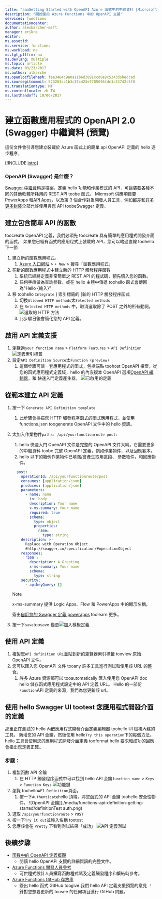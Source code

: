 ```yaml
---
title: "aaaGetting Started with OpenAPI Azure 函式中的中繼資料 |Microsoft 文件"
description: "開始使用 Azure Functions 中的 OpenAPI 支援"
services: functions
documentationcenter: 
author: alexkarcher-msft
manager: erikre
editor: 
ms.assetid: 
ms.service: functions
ms.workload: na
ms.tgt_pltfrm: na
ms.devlang: multiple
ms.topic: article
ms.date: 03/23/2017
ms.author: alkarche
ms.openlocfilehash: fee3464c9a0a11b6d3891ccd0e9c5343d6bedcad
ms.sourcegitcommit: 523283cc1b3c37c428e77850964dc1c33742c5f0
ms.translationtype: MT
ms.contentlocale: zh-TW
ms.lasthandoff: 10/06/2017
---
```

# <a name="creating-openapi-20-swagger-metadata-for-a-function-app-preview"></a>建立函數應用程式的 OpenAPI 2.0 (Swagger) 中繼資料 (預覽)

這份文件會引導您建立裝載於 Azure 函式上的簡單 api OpenAPI 定義的 hello 逐步程序。

[!INCLUDE [intro](../../includes/functions-bindings-intro.md)]

### <a name="what-is-openapi-swagger"></a>OpenAPI (Swagger) 是什麼？
[Swagger 中繼資料](http://swagger.io/)是檔案，定義 hello 功能和作業模式的 API，可讓裝載各種不同的其他軟體所耗用的 REST API toobe 函式。 Microsoft 供應項目要 PowerApps 和[API Apps](https://docs.microsoft.com/azure/app-service-api/app-service-api-dotnet-get-started#a-idcodegena-generate-client-code-for-the-data-tier)，以及第 3 個合作對象開發人員工具，例如[郵差](https://www.getpostman.com/docs/importing_swagger)和[許多更多封裝](http://swagger.io/tools/)全部允許使用與您 API toobeSwagger 定義。

## <a name="prepare-function"></a>建立包含簡單 API 的函數
  toocreate OpenAPI 定義，我們必須先 toocreate 具有簡單的應用程式開發介面的函式。 如果您已經有函式的應用程式上裝載的 API，您可以略過直線 toohello 下一節
1. 建立新的函數應用程式。
    1. [Azure 入口網站](https://portal.azure.com) > `+ New` > 搜尋「函數應用程式」
1. 在新的函數應用程式中建立新的 HTTP 觸發程序函數
    1. 系統已經將定義非常簡單之 REST API 的程式碼，預先填入您的函數。
    1. 任何字串做為查詢參數，或在 hello 主體中傳遞 toohello 函式會傳回為"Hello {輸入}"
1. 移 toohello `Integrate` ] 索引標籤的 [新的 HTTP 觸發程序函式
    1. 切換`Allowed HTTP methods`太`Selected methods`
    1. 在 `Selected HTTP methods` 中，取消選取除了 POST 之外的所有動詞。
    ![選取的 HTTP 方法](./media/functions-api-definition-getting-started/selectedHTTPmethods.png)
    1. 此步驟日後會簡化您的 API 定義。

## <a name="enable"></a>啟用 API 定義支援
1. 瀏覽過`your function name` > `Platform Features` > `API Definition`
![定義索引標籤](./media/functions-api-definition-getting-started/definitiontab.png)
1. 設定`API Definition Source`太`Function (preview)`
    1. 這個步驟可讓一套應用程式的函式，包括端點 toohost OpenAPI 檔案，從您的函式應用程式定義域，hello 的內嵌複本 OpenAPI 選項[OpenAPI 編輯器](http://editor.swagger.io)，和 快速入門定義產生器。
![已啟用的定義](./media/functions-api-definition-getting-started/enabledefinition.png)

## <a name="create-definition"></a>從範本建立 API 定義
1. 按一下 `Generate API Definition template`
    1. 此步驟會掃描您 HTTP 觸發程序函式的函式應用程式，並使用 functions.json toogenerate OpenAPI 文件中的 hello 資訊。
1. 太加入作業物件`paths: /api/yourfunctionroute post:`
    1. hello 快速入門 OpenAPI 文件是完整的 OpenAPI 文件大綱。它需要更多的中繼資料 toobe 完整 OpenAPI 定義，例如作業物件，以及回應範本。
    1. hello 以下的範例作業物件已填滿/會產生取用區段、 參數物件，和回應物件。
    
    ```yaml
      post:
        operationId: /api/yourfunctionroute/post
        consumes: [application/json]
        produces: [application/json]
        parameters:
          - name: name
            in: body
            description: Your name
            x-ms-summary: Your name
            required: true
            schema:
              type: object
              properties:
                name:
                  type: string
        description: >-
          Replace with Operation Object
          #http://swagger.io/specification/#operationObject
        responses:
          '200':
            description: A Greeting
            x-ms-summary: Your name
            schema:
              type: string
        security:
          - apikeyQuery: []
    ```
    
    > [!NOTE]
    >  x-ms-summary 提供 Logic Apps、Flow 和 PowerApps 中的顯示名稱。
    >
    > 簽出[自訂您的 Swagger 定義 powerapps](https://powerapps.microsoft.com/tutorials/customapi-how-to-swagger/) toolearn 更多。

1. 按一下`save`toosave 變更![加入樣板定義](./media/functions-api-definition-getting-started/addingtemplate.png)

## <a name="use-definition"></a>使用 API 定義
1. 複製您`API definition URL`並貼到新的瀏覽器索引標籤 tooview 原始 OpenAPI 文件。
1. 您可以匯入您 OpenAPI 文件 tooany 許多工具進行測試和使用該 URL 的整合。
    1. 許多 Azure 資源都可以 tooautomatically 匯入使用您 OpenAPI doc hello 儲存函式應用程式設定中的 API 定義 URL。 Hello 的一部份`Function`API 定義的來源，我們為您更新該 url。


## <a name="test-definition"></a>使用 hello Swagger UI tootest 您應用程式開發介面的定義
那里正在測試的 hello 內嵌應用程式開發介面定義編輯器 toohello UI 檢視內建的工具。 新增您的 API 金鑰，然後使用 hello`Try this operation`下的每個方法。 hello 工具會使用您的應用程式開發介面定義 tooformat hello 要求和成功的回應會指出您定義正確。

### <a name="steps"></a>步驟：

1. 複製函數 API 金鑰
    1. 在 HTTP 觸發程序函式中可以找到 hello API 金鑰`function name` > `Keys` > `Function Keys` 
  ![功能鍵](./media/functions-api-definition-getting-started/functionkey.png)
1. 瀏覽 toohello`API Definition`頁面。
    1. 按一下`Authenticate`hello 頂端，將您函式的 API 金鑰 toohello 安全性物件。
  ![OpenAPI 金鑰](./media/functions-api-definition-getting-started/definitionTest auth.png)
1. 選取 `/api/yourfunctionroute` > `POST`
1. 按一下`Try it out`並輸入名稱 tootest
1. 您應該會在 `Pretty` 下看到測試結果「成功」
![API 定義測試](./media/functions-api-definition-getting-started/definitionTest.png)

## <a name="next-steps"></a>後續步驟
* [函數中的 OpenAPI 定義概觀](functions-api-definition.md)
  * 閱讀 hello OpenAPI 支援的詳細資訊的完整文件。
* [Azure Functions 開發人員參考](functions-reference.md)  
  * 可供程式設計人員撰寫函數程式碼及定義觸發程序和繫結時參考。
* [Azure Functions GitHub 存放庫](https://github.com/Azure/Azure-Functions/)
  * 簽出 hello 函式 GitHub toogive 我們 hello API 定義支援預覽的意見 ！ 針對您想要更新的 toosee 的任何項目進行 GitHub 問題。
